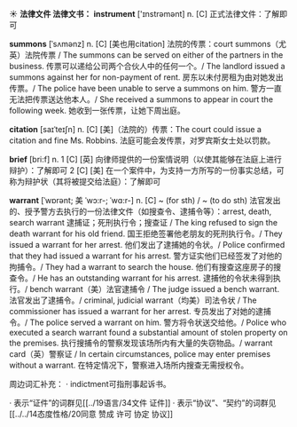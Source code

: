 ☀ <span class="category">**法律文件 法律文书：**</span>
<span class="vocabulary">**instrument**</span> ['ɪnstrəmənt] 
<span class="definition">n. [C] 正式法律文件：</span>了解即可
            
<span class="vocabulary">**summons**</span> [ˈsʌmənz]
<span class="definition">n. [C] [美也用citation] 法院的传票：</span>court summons（尤英）法院传票 / The summons can be served on either of the partners in the business. 传票可以递给公司两个合伙人中的任何一个。/ The landlord issued a summons against her for non-payment of rent. 房东以未付房租为由对她发出传票。/ The police have been unable to serve a summons on him. 警方一直无法把传票送达他本人。/ She received a summons to appear in court the following week. 她收到一张传票，让她下周出庭。          

<span class="vocabulary">**citation**</span> [saɪˈteɪʃn]
<span class="definition">n. [C] [美]（法院的）传票：</span>The court could issue a citation and fine Ms. Robbins. 法庭可能会发传票，对罗宾斯女士处以罚款。

<span class="vocabulary">**brief**</span> [bri:f] 
<span class="definition">n. 1 [C] [英] 向律师提供的一份案情说明（以使其能够在法庭上进行辩护）：</span>了解即可 <span class="definition">2 [C] [美] 在一个案件中，为支持一方所写的一份事实总结，可称为辩护状（其将被提交给法庭）：</span>了解即可
           
<span class="vocabulary">**warrant**</span> [ˈwɒrənt; 美 ˈwɔ:r-; ˈwɑ:r-]
<span class="definition">n. [C] ~ (for sth) / ~ (to do sth) 法官发出的、授予警方去执行的一份法律文件（如搜查令、逮捕令等）：</span>arrest, death, search warrant 逮捕证；死刑执行令；搜查证 / The king refused to sign the death warrant for his old friend. 国王拒绝签署他老朋友的死刑执行令。/ They issued a warrant for her arrest. 他们发出了逮捕她的令状。/ Police confirmed that they had issued a warrant for his arrest. 警方证实他们已经签发了对他的拘捕令。/ They had a warrant to search the house. 他们有搜查这座房子的搜查令。/ He has an outstanding warrant for his arrest. 逮捕他的令状未得到执行。/ bench warrant（美）法官逮捕令 / The judge issued a bench warrant. 法官发出了逮捕令。/ criminal, judicial warrant（均美）司法令状 / The commissioner has issued a warrant for her arrest. 专员发出了对她的逮捕令。/ The police served a warrant on him. 警方将令状送交给他。/ Police who executed a search warrant found a substantial amount of stolen property on the premises. 执行搜捕令的警察发现该场所内有大量的失窃物品。/ warrant card（英）警察证 / In certain circumstances, police may enter premises without a warrant. 在特定情况下，警察进入场所内搜查无需授权令。

周边词汇补充：
· indictment可指刑事起诉书。
           
· 表示“证件”的词群见[[../19语言/34文件 证件]]
· 表示“协议”、“契约”的词群见[[../../14态度性格/20同意 赞成 许可 协定 协议]]
